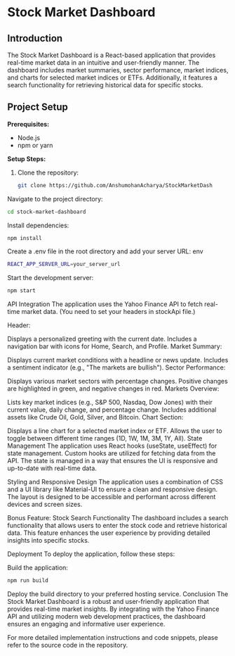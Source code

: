 # Stock Market Dashboard

## Introduction
The Stock Market Dashboard is a React-based application that provides real-time market data in an intuitive and user-friendly manner. The dashboard includes market summaries, sector performance, market indices, and charts for selected market indices or ETFs. Additionally, it features a search functionality for retrieving historical data for specific stocks.

## Project Setup
**Prerequisites:**
- Node.js
- npm or yarn

**Setup Steps:**
1. Clone the repository:
   ```sh
   git clone https://github.com/AnshumohanAcharya/StockMarketDash

Navigate to the project directory:
```sh
cd stock-market-dashboard
```
Install dependencies:
```sh
npm install
```
Create a .env file in the root directory and add your server URL:
env
```sh
REACT_APP_SERVER_URL=your_server_url
```
Start the development server:
```sh
npm start
```
API Integration
The application uses the Yahoo Finance API to fetch real-time market data. (You need to set your headers in stockApi file.)


Header:

Displays a personalized greeting with the current date.
Includes a navigation bar with icons for Home, Search, and Profile.
Market Summary:

Displays current market conditions with a headline or news update.
Includes a sentiment indicator (e.g., "The markets are bullish").
Sector Performance:

Displays various market sectors with percentage changes. Positive changes are highlighted in green, and negative changes in red.
Markets Overview:

Lists key market indices (e.g., S&P 500, Nasdaq, Dow Jones) with their current value, daily change, and percentage change.
Includes additional assets like Crude Oil, Gold, Silver, and Bitcoin.
Chart Section:

Displays a line chart for a selected market index or ETF.
Allows the user to toggle between different time ranges (1D, 1W, 1M, 3M, 1Y, All).
State Management
The application uses React hooks (useState, useEffect) for state management. Custom hooks are utilized for fetching data from the API. The state is managed in a way that ensures the UI is responsive and up-to-date with real-time data.

Styling and Responsive Design
The application uses a combination of CSS and a UI library like Material-UI to ensure a clean and responsive design. The layout is designed to be accessible and performant across different devices and screen sizes.

Bonus Feature: Stock Search Functionality
The dashboard includes a search functionality that allows users to enter the stock code and retrieve historical data. This feature enhances the user experience by providing detailed insights into specific stocks.

Deployment
To deploy the application, follow these steps:

Build the application:
```sh
npm run build
```

Deploy the build directory to your preferred hosting service.
Conclusion
The Stock Market Dashboard is a robust and user-friendly application that provides real-time market insights. By integrating with the Yahoo Finance API and utilizing modern web development practices, the dashboard ensures an engaging and informative user experience.

For more detailed implementation instructions and code snippets, please refer to the source code in the repository.
